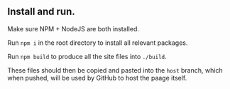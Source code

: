 ## Install and run.

Make sure NPM + NodeJS are both installed.

Run `npm i` in the root directory to install all relevant packages. 

Run `npm build` to produce all the site files into `./build`.

These files should then be copied and pasted into the `host` branch, which when pushed, will be used
by GitHub to host the paage itself.  
